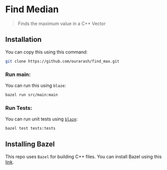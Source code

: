 # Find Median
> Finds the maximum value in a C++ Vector

## Installation

You can copy this using this command:

```bash
git clone https://github.com/ourarash/find_max.git
```

### Run main:

You can run this using `blaze`:

```bash
bazel run src/main:main
```

### Run Tests:
You can run unit tests using [`blaze`](#installing-bazel):

```bash
bazel test tests:tests
```

## Installing Bazel
This repo uses `Bazel` for building C++ files.
You can install Bazel using this [link](https://docs.bazel.build/versions/master/install.html).
